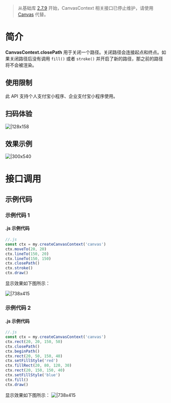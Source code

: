 > 从基础库 [2.7.9](https://opendocs.alipay.com/mini/framework/lib-upgrade-v2) 开始，CanvasContext 相关接口已停止维护，请使用 [Canvas](https://opendocs.alipay.com/mini/01vzqv) 代替。


# 简介
**CanvasContext.closePath** 用于关闭一个路径。关闭路径会连接起点和终点。如果关闭路径后没有调用 `fill()` 或者 `stroke()` 并开启了新的路径，那之前的路径将不会被渲染。

## 使用限制
此 API 支持个人支付宝小程序、企业支付宝小程序使用。

## 扫码体验
![|128x158](https://cdn.nlark.com/yuque/0/2021/png/179989/1624872172538-7ab50a00-2377-4a07-a09f-a028b9c2b08e.png#align=left&display=inline&height=158&margin=%5Bobject%20Object%5D&name=1.png&originHeight=158&originWidth=128&size=17896&status=done&style=stroke&width=128)

## 效果示例
![|300x540](https://cdn.nlark.com/yuque/0/2021/gif/179989/1624872182257-f938c3be-9410-427f-8e7c-8e1b4950ef23.gif#align=left&display=inline&height=540&margin=%5Bobject%20Object%5D&name=2.gif&originHeight=540&originWidth=300&size=1429075&status=done&style=stroke&width=300)

# 接口调用

## 示例代码

### 示例代码 1

#### .js 示例代码
```javascript
//.js
const ctx = my.createCanvasContext('canvas')
ctx.moveTo(20, 20)
ctx.lineTo(150, 20)
ctx.lineTo(150, 150)
ctx.closePath()
ctx.stroke()
ctx.draw()
```

显示效果如下图所示：

![|738x415](https://cdn.nlark.com/yuque/0/2021/png/179989/1624872196806-d199b5be-c55f-49fe-b1f4-0388cdb14a94.png#align=left&display=inline&height=720&margin=%5Bobject%20Object%5D&name=3.png&originHeight=720&originWidth=1280&size=28578&status=done&style=none&width=1280)

### 示例代码 2

#### .js 示例代码
```javascript
//.js
const ctx = my.createCanvasContext('canvas')
ctx.rect(20, 20, 150, 50)
ctx.closePath()
ctx.beginPath()
ctx.rect(20, 50, 150, 40)
ctx.setFillStyle('red')
ctx.fillRect(20, 80, 120, 30)
ctx.rect(20, 150, 150, 40)
ctx.setFillStyle('blue')
ctx.fill()
ctx.draw()
```

显示效果如下图所示：
![|738x415](https://cdn.nlark.com/yuque/0/2021/png/179989/1624872221547-a3ef4d23-384d-410d-b20b-51ec5d06b55e.png#align=left&display=inline&height=720&margin=%5Bobject%20Object%5D&name=4.png&originHeight=720&originWidth=1280&size=27203&status=done&style=none&width=1280)
